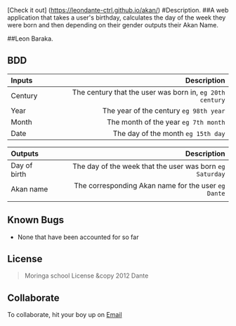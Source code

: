 [Check it out] (https://leondante-ctrl.github.io/akan/)
#Description.
##A web application that takes a user's birthday, calculates the day of the week they were born and then depending on their gender outputs their Akan Name.

##Leon Baraka.

## BDD
| Inputs |  Description |
| :---         |          ---: |
| Century   | The century that the user was born in, ``eg 20th century``|
| Year     | The year of the century ``eg 98th year``   |
| Month     | The month of the year ``eg 7th month``     |
| Date     |  The day of the month ``eg 15th day`` |


| Outputs |  Description |
| :---         |          ---: |
| Day of birth  | The day of the week that the user was born ``eg Saturday`` |
| Akan name    |  The corresponding Akan name for the user ``eg Dante``    |
|     |      |


## Known Bugs
* None that have been accounted for so far

## License
> Moringa school License &copy 2012 Dante

## Collaborate
To collaborate, hit your boy up on [Email](maxgamerdu@gmail.com)
